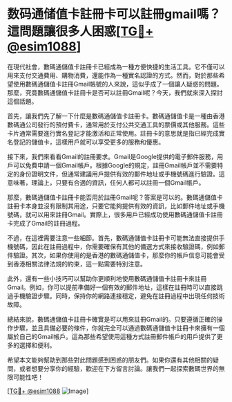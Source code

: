 # 数码通储值卡註冊卡可以註冊gmail嗎？這問題讓很多人困惑[[TG💪+ @esim1088](https://t.me/s/esim1088)]

在現代社會，數碼通儲值卡註冊卡已經成為一種方便快捷的生活工具。它不僅可以用來支付交通費用、購物消費，還能作為一種實名認證的方式。然而，對於那些希望使用數碼通儲值卡註冊Gmail帳號的人來說，這似乎成了一個讓人疑惑的問題。那麼，究竟數碼通儲值卡註冊卡是否可以註冊Gmail呢？今天，我們就來深入探討這個話題。

首先，讓我們先了解一下什麼是數碼通儲值卡註冊卡。數碼通儲值卡是一種由香港數碼通公司發行的預付費卡，通常用於支付公共交通工具的票價或其他服務。這些卡片通常需要進行實名登記才能激活和正常使用。註冊卡的意思就是指已經完成實名登記的儲值卡，這樣用戶就可以享受更多的服務和優惠。

接下來，我們來看看Gmail的註冊要求。Gmail是Google提供的電子郵件服務，用戶可以免費申請一個Gmail帳戶。根據Google的規定，註冊Gmail帳戶並不需要特定的身份證明文件，但通常建議用戶提供有效的郵件地址或手機號碼進行驗證。這意味著，理論上，只要有合適的資訊，任何人都可以註冊一個Gmail帳戶。

那麼，數碼通儲值卡註冊卡能否用於註冊Gmail呢？答案是可以的。數碼通儲值卡註冊卡本身並沒有限制其用途，只要它能夠提供有效的資訊，比如郵件地址或手機號碼，就可以用來註冊Gmail。實際上，很多用戶已經成功使用數碼通儲值卡註冊卡完成了Gmail的註冊過程。

不過，在這裡需要注意一些細節。首先，數碼通儲值卡註冊卡可能無法直接提供手機號碼，因此在註冊過程中，你需要確保有其他的備選方式來接收驗證碼，例如郵件驗證。其次，如果你使用的是香港的數碼通儲值卡，那麼你的帳戶信息可能會受到香港相關法律法規的約束，這一點需要特別注意。

此外，還有一些小技巧可以幫助你更順利地使用數碼通儲值卡註冊卡來註冊Gmail。例如，你可以提前準備好一個有效的郵件地址，這樣在註冊時可以直接跳過手機驗證步驟。同時，保持你的網路連接穩定，避免在註冊過程中出現任何技術故障。

總結來說，數碼通儲值卡註冊卡確實是可以用來註冊Gmail的。只要遵循正確的操作步驟，並且具備必要的條件，你就完全可以通過數碼通儲值卡註冊卡來擁有一個屬於自己的Gmail帳戶。這為那些希望使用這種方式註冊郵件帳戶的用戶提供了更多的選擇和便利。

希望本文能夠幫助到那些對此問題感到困惑的朋友們。如果你還有其他相關的疑問，或者想要分享你的經驗，歡迎在下方留言討論。讓我們一起探索數碼世界的無限可能性吧！

[[TG💪+ @esim1088](https://t.me/s/esim1088) ![Image](https://i.postimg.cc/4NQfJmqS/Snipaste-2025-05-13-00-14-12.png)]